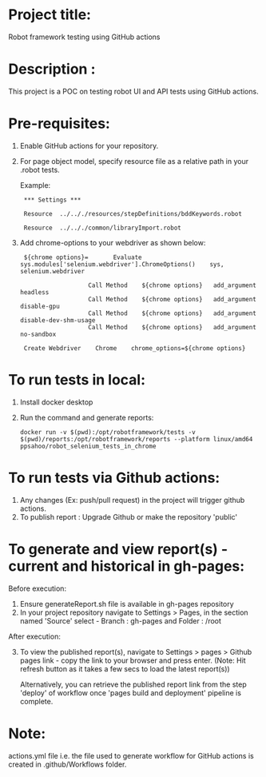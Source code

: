 # Project title:
Robot framework testing using GitHub actions

# Description :
This project is a POC on testing robot UI and API tests using GitHub actions.

# Pre-requisites:
1. Enable GitHub actions for your repository.
2. For page object model, specify resource file as a relative path in your .robot tests.
   
   Example:
   
        *** Settings ***
  
        Resource  ../.././resources/stepDefinitions/bddKeywords.robot

        Resource  ../.././common/libraryImport.robot

3. Add chrome-options to your webdriver as shown below:

        ${chrome options}=       Evaluate     sys.modules['selenium.webdriver'].ChromeOptions()    sys, selenium.webdriver
  
                          Call Method    ${chrome options}   add_argument    headless
                          Call Method    ${chrome options}   add_argument    disable-gpu
                          Call Method    ${chrome options}   add_argument    disable-dev-shm-usage
                          Call Method    ${chrome options}   add_argument    no-sandbox

        Create Webdriver    Chrome    chrome_options=${chrome options}
        
 # To run tests in local:
 
 1. Install docker desktop
 2. Run the command and generate reports:
 
        docker run -v $(pwd):/opt/robotframework/tests -v $(pwd)/reports:/opt/robotframework/reports --platform linux/amd64 ppsahoo/robot_selenium_tests_in_chrome
        
        
 # To run tests via Github actions:
 
 1. Any changes (Ex: push/pull request) in the project will trigger github actions.
 2. To publish report : Upgrade Github or make the repository 'public'
 

# To generate and view report(s) - current and historical in gh-pages:

Before execution:

 1. Ensure generateReport.sh file is available in gh-pages repository
 2. In your project repository navigate to Settings > Pages, in the section named 'Source' select - Branch : gh-pages and Folder : /root

After execution:

 3. To view the published report(s), navigate to Settings > pages > Github pages link - copy the link to your browser and press enter.
    (Note: Hit refresh button as it takes a few secs to load the latest report(s))  
    
    Alternatively, you can retrieve the published report link from the step 'deploy' of workflow once 'pages build and deployment' pipeline is complete.
        
# Note:
 actions.yml file i.e. the file used to generate workflow for GitHub actions is created in .github/Workflows folder.
